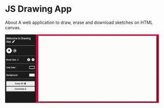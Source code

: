 # JS Drawing App

About
A web application to draw, erase and download sketches on HTML canvas.

<img src="./js-drawing-app-code-output.gif" alt="Code Output">
